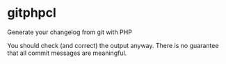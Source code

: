 # gitphpcl

Generate your changelog from git with PHP

You should check (and correct) the output anyway. There is no guarantee that all commit messages are meaningful.

